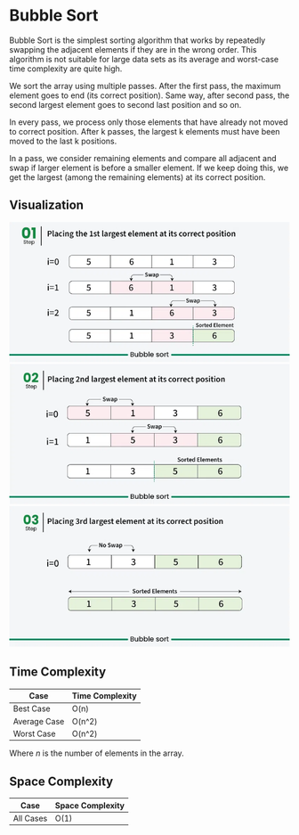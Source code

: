 # Bubble Sort

Bubble Sort is the simplest sorting algorithm that works by repeatedly swapping the adjacent elements if they are in the wrong order. This algorithm is not suitable for large data sets as its average and worst-case time complexity are quite high.

We sort the array using multiple passes. After the first pass, the maximum element goes to end (its correct position). Same way, after second pass, the second largest element goes to second last position and so on.


In every pass, we process only those elements that have already not moved to correct position. After k passes, the largest k elements must have been moved to the last k positions.


In a pass, we consider remaining elements and compare all adjacent and swap if larger element is before a smaller element. If we keep doing this, we get the largest (among the remaining elements) at its correct position.

## Visualization

![alt text](Images/BubbleSort/image.png)
![alt text](Images/BubbleSort/image-1.png)
![alt text](Images/BubbleSort/image-2.png)

## Time Complexity

| Case        | Time Complexity |
|-------------|----------------|
| Best Case   | O(n)           |
| Average Case| O(n^2)           |
| Worst Case  | O(n^2)           |

Where *n* is the number of elements in the array.

## Space Complexity

| Case        | Space Complexity |
|-------------|-----------------|
| All Cases   | O(1)            |
